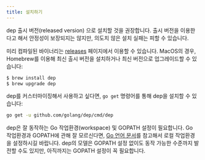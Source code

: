 ```yaml
---
title: 설치하기
---
```

dep 출시 버전(released version) 으로 설치할 것을 권장합니다. 출시 버전을 이용한다고 해서 안정성이 보장되지는 않지만, 의도치 않은 설치 실패는 피할 수 있습니다.

미리 컴파일된 바이너리는 [releases](https://github.com/golang/dep/releases) 페이지에서 이용할 수 있습니다. MacOS의 경우, Homebrew를 이용해 최신 출시 버전을 설치하거나 최신 버전으로 업그레이드할 수 있습니다:

```sh
$ brew install dep
$ brew upgrade dep
```

dep를 커스터마이징해서 사용하고 싶다면, `go get` 명령어를 통해 dep을 설치할 수 있습니다:

```sh
go get -u github.com/golang/dep/cmd/dep
```

dep은 잘 동작하는 Go 작업환경(workspace) 및 GOPATH 설정이 필요합니다. Go 작업환경과 GOPATH에 관해 잘 모르신다면, [Go 언어 문서](https://golang.org/doc/code.html#Organization)를 참고해서 로컬 작업환경을 설정하시길 바랍니다. dep의 모델은 GOPATH 설정 없이도 동작 가능한 수준까지 발전할 수도 있지만, 아직까지는 GOPATH 설정이 꼭 필요합니다.